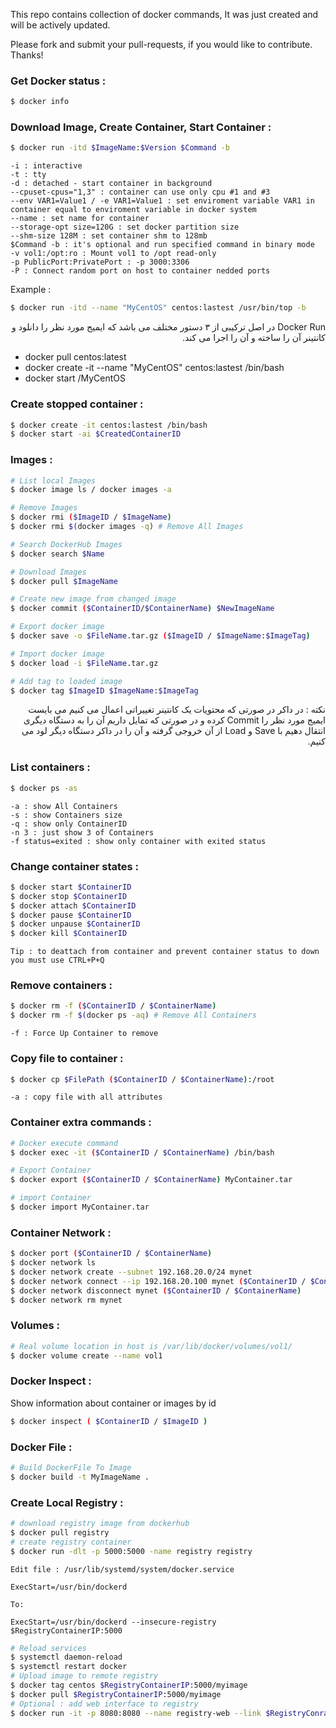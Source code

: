 
This repo contains collection of docker commands, It was just created and will be actively updated. 

Please fork and submit your pull-requests, if you would like to contribute. Thanks!

### Get Docker status :
```bash
$ docker info 
```

### Download Image, Create Container, Start Container : 

```bash
$ docker run -itd $ImageName:$Version $Command -b
```
```
-i : interactive
-t : tty
-d : detached - start container in background
--cpuset-cpus="1,3" : container can use only cpu #1 and #3
--env VAR1=Value1 / -e VAR1=Value1 : set enviroment variable VAR1 in container equal to enviroment variable in docker system
--name : set name for container
--storage-opt size=120G : set docker partition size
--shm-size 128M : set container shm to 128mb
$Command -b : it's optional and run specified command in binary mode
-v vol1:/opt:ro : Mount vol1 to /opt read-only
-p PublicPort:PrivatePort : -p 3000:3306
-P : Connect random port on host to container nedded ports
```
Example :
```bash
$ docker run -itd --name "MyCentOS" centos:lastest /usr/bin/top -b
```
<div dir="rtl">
Docker Run در اصل ترکیبی از ۳ دستور مختلف می باشد که ایمیج مورد نظر را دانلود و کانتینر آن را ساخته و آن را اجرا می کند.
</div>

- docker pull centos:latest
- docker create -it --name "MyCentOS" centos:lastest /bin/bash
- docker start /MyCentOS

### Create stopped container :
```bash
$ docker create -it centos:lastest /bin/bash
$ docker start -ai $CreatedContainerID
```

### Images :

```bash
# List local Images
$ docker image ls / docker images -a

# Remove Images
$ docker rmi ($ImageID / $ImageName)
$ docker rmi $(docker images -q) # Remove All Images

# Search DockerHub Images
$ docker search $Name

# Download Images
$ docker pull $ImageName

# Create new image from changed image
$ docker commit ($ContainerID/$ContainerName) $NewImageName

# Export docker image
$ docker save -o $FileName.tar.gz ($ImageID / $ImageName:$ImageTag)

# Import docker image
$ docker load -i $FileName.tar.gz

# Add tag to loaded image
$ docker tag $ImageID $ImageName:$ImageTag
```


<div dir="rtl">
نکته : در داکر در صورتی که محتویات یک کانتینر تغییراتی اعمال می کنیم می بایست ایمیج مورد نظر را Commit کرده و در صورتی که تمایل داریم آن را به دستگاه دیگری انتقال دهیم با Save و Load از آن خروجی گرفته و آن را در داکر دستگاه دیگر لود می کنیم.
</div>

### List containers :
```bash
$ docker ps -as
```
```
-a : show All Containers
-s : show Containers size
-q : show only ContainerID
-n 3 : just show 3 of Containers
-f status=exited : show only container with exited status
```

### Change container states :
```bash
$ docker start $ContainerID
$ docker stop $ContainerID
$ docker attach $ContainerID
$ docker pause $ContainerID 
$ docker unpause $ContainerID 
$ docker kill $ContainerID 
```
```
Tip : to deattach from container and prevent container status to down you must use CTRL+P+Q
```

### Remove containers :
```bash
$ docker rm -f ($ContainerID / $ContainerName)
$ docker rm -f $(docker ps -aq) # Remove All Containers
```
```
-f : Force Up Container to remove
```

### Copy file to container :
```bash
$ docker cp $FilePath ($ContainerID / $ContainerName):/root
```
```
-a : copy file with all attributes
```

### Container extra commands :
```bash
# Docker execute command
$ docker exec -it ($ContainerID / $ContainerName) /bin/bash

# Export Container
$ docker export ($ContainerID / $ContainerName) MyContainer.tar

# import Container
$ docker import MyContainer.tar
```

### Container Network : 
```bash
$ docker port ($ContainerID / $ContainerName)
$ docker network ls
$ docker network create --subnet 192.168.20.0/24 mynet
$ docker network connect --ip 192.168.20.100 mynet ($ContainerID / $ContainerName)
$ docker network disconnect mynet ($ContainerID / $ContainerName)
$ docker network rm mynet
```

### Volumes :
```bash
# Real volume location in host is /var/lib/docker/volumes/vol1/
$ docker volume create --name vol1
```

### Docker Inspect :
Show information about container or images by id
```bash
$ docker inspect ( $ContainerID / $ImageID )
```

### Docker File :
```bash
# Build DockerFile To Image
$ docker build -t MyImageName .
```

### Create Local Registry :
```bash
# download registry image from dockerhub
$ docker pull registry
# create registry container
$ docker run -dlt -p 5000:5000 -name registry registry
```
```
Edit file : /usr/lib/systemd/system/docker.service

ExecStart=/usr/bin/dockerd

To:

ExecStart=/usr/bin/dockerd --insecure-registry $RegistryContainerIP:5000
```

```bash
# Reload services
$ systemctl daemon-reload
$ systemctl restart docker
# Upload image to remote registry
$ docker tag centos $RegistryContainerIP:5000/myimage
$ docker pull $RegistryContainerIP:5000/myimage
# Optional : add web interface to registry
$ docker run -it -p 8080:8080 --name registry-web --link $RegistryConrainerName -e REGISTRY_URL=http://registry-srv:5000/v2 -e REGISTRY_NAME=localhost:5000 hyper/docker-registry-web
```